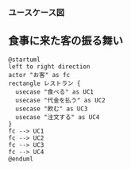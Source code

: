 ### ユースケース図
食事に来た客の振る舞い
---

```uml
@startuml
left to right direction
actor "お客" as fc
rectangle レストラン {
  usecase "食べる" as UC1
  usecase "代金を払う" as UC2
  usecase "飲む" as UC3
  usecase "注文する" as UC4
}
fc --> UC1
fc --> UC2
fc --> UC3
fc --> UC4
@enduml
```
